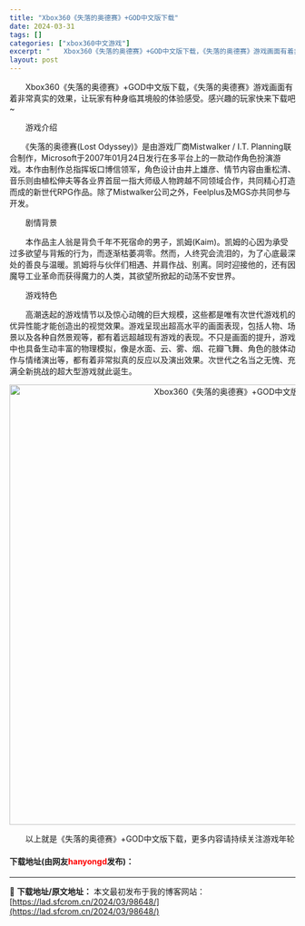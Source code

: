 ```yaml
---
title: "Xbox360《失落的奥德赛》+GOD中文版下载"
date: 2024-03-31
tags: []
categories: ["xbox360中文游戏"]
excerpt: "　　Xbox360《失落的奥德赛》+GOD中文版下载，《失落的奥德赛》游戏画面有着非常真实的效果，让玩家有种身临其境般的体验感受。感兴趣的玩家快来下载吧~ 　　游戏介绍 　　《失落的奥德赛(Lost Odyssey)》是由游戏厂商Mistwalker / I.T. Planning联合制作，Micr&hellip;"
layout: post
---
```


 <p>　　Xbox360《失落的奥德赛》+GOD中文版下载，《失落的奥德赛》游戏画面有着非常真实的效果，让玩家有种身临其境般的体验感受。感兴趣的玩家快来下载吧~</p> <p>　　游戏介绍</p> <p>　　《失落的奥德赛(Lost Odyssey)》是由游戏厂商Mistwalker / I.T. Planning联合制作，Microsoft于2007年01月24日发行在多平台上的一款动作角色扮演游戏。本作由制作总指挥坂口博信领军，角色设计由井上雄彦、情节内容由重松清、音乐则由植松伸夫等各业界首屈一指大师级人物跨越不同领域合作，共同精心打造而成的新世代RPG作品。除了Mistwalker公司之外，Feelplus及MGS亦共同参与开发。</p> <p>　　剧情背景</p> <p>　　本作品主人翁是背负千年不死宿命的男子，凯姆(Kaim)。凯姆的心因为承受过多欲望与背叛的行为，而逐渐枯萎凋零。然而，人终究会流泪的，为了心底最深处的善良与温暖。凯姆将与伙伴们相遇、并肩作战、别离。同时迎接他的，还有因魔导工业革命而获得魔力的人类，其欲望所掀起的动荡不安世界。</p> <p>　　游戏特色</p> <p>　　高潮迭起的游戏情节以及惊心动魄的巨大规模，这些都是唯有次世代游戏机的优异性能才能创造出的视觉效果。游戏呈现出超高水平的画面表现，包括人物、场景以及各种自然景观等，都有着远超越现有游戏的表现。不只是画面的提升，游戏中也具备生动丰富的物理模拟，像是水面、云、雾、烟、花瓣飞舞、角色的肢体动作与情绪演出等，都有着非常拟真的反应以及演出效果。次世代之名当之无愧、充满全新挑战的超大型游戏就此诞生。</p> <p align="center"><img align="" border="0" src="https://lad.sfcrom.cn/wp-content/uploads/2024/03/20240330_6608415cbe596.jpg" width="776" alt="Xbox360《失落的奥德赛》+GOD中文版下载" /></p> <p>　　以上就是《失落的奥德赛》+GOD中文版下载，更多内容请持续关注游戏年轮</p> <p><h4>下载地址(由网友<font color="red">hanyongd</font>发布)：</h4></p> 

---
📖 **下载地址/原文地址：** 本文最初发布于我的博客网站：[https://lad.sfcrom.cn/2024/03/98648/](https://lad.sfcrom.cn/2024/03/98648/)

